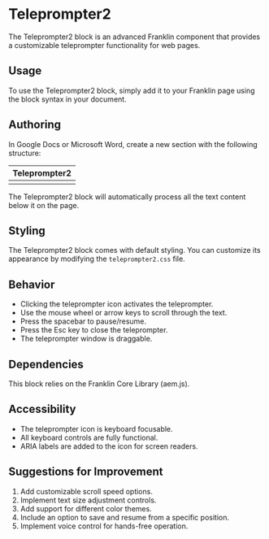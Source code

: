 # Teleprompter2

The Teleprompter2 block is an advanced Franklin component that provides a customizable teleprompter functionality for web pages.

## Usage

To use the Teleprompter2 block, simply add it to your Franklin page using the block syntax in your document.

## Authoring

In Google Docs or Microsoft Word, create a new section with the following structure:

| Teleprompter2 |
|---------------|
|               |

The Teleprompter2 block will automatically process all the text content below it on the page.

## Styling

The Teleprompter2 block comes with default styling. You can customize its appearance by modifying the `teleprompter2.css` file.

## Behavior

- Clicking the teleprompter icon activates the teleprompter.
- Use the mouse wheel or arrow keys to scroll through the text.
- Press the spacebar to pause/resume.
- Press the Esc key to close the teleprompter.
- The teleprompter window is draggable.

## Dependencies

This block relies on the Franklin Core Library (aem.js).

## Accessibility

- The teleprompter icon is keyboard focusable.
- All keyboard controls are fully functional.
- ARIA labels are added to the icon for screen readers.

## Suggestions for Improvement

1. Add customizable scroll speed options.
2. Implement text size adjustment controls.
3. Add support for different color themes.
4. Include an option to save and resume from a specific position.
5. Implement voice control for hands-free operation.